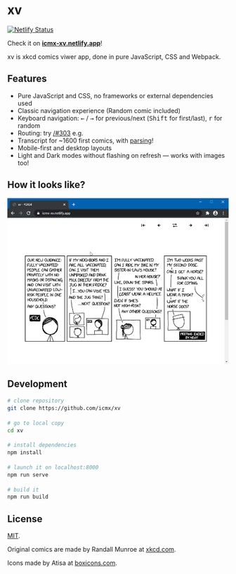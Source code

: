 # xv

[![Netlify Status](https://api.netlify.com/api/v1/badges/7bae3cd6-2824-48bb-bba5-1c55e521e7ee/deploy-status)](https://icmx-xv.netlify.app/)

Check it on **[icmx-xv.netlify.app](https://icmx-xv.netlify.app/)**!

xv is xkcd comics viwer app, done in pure JavaScript, CSS and Webpack.

## Features

  - Pure JavaScript and CSS, no frameworks or external dependencies used
  - Classic navigation experience (Random comic included)
  - Keyboard navigation: <kbd>←</kbd> / <kbd>→</kbd> for previous/next (<kbd>Shift</kbd> for first/last), <kbd>r</kbd> for random
  - Routing: try [/#303](https://icmx-xv.netlify.app/#303) e.g.
  - Transcript for ~1600 first comics, with [parsing](src/libs/comicparse)!
  - Mobile-first and desktop layouts
  - Light and Dark modes without flashing on refresh — works with images too!

## How it looks like?

![Demo of xv](demo.gif)

## Development

```sh
# clone repository
git clone https://github.com/icmx/xv

# go to local copy
cd xv

# install dependencies
npm install

# launch it on localhost:8000
npm run serve

# build it
npm run build
```

## License

[MIT](LICENSE).

Original comics are made by Randall Munroe at [xkcd.com](https://xkcd.com/).

Icons made by Atisa at [boxicons.com](https://boxicons.com/).
